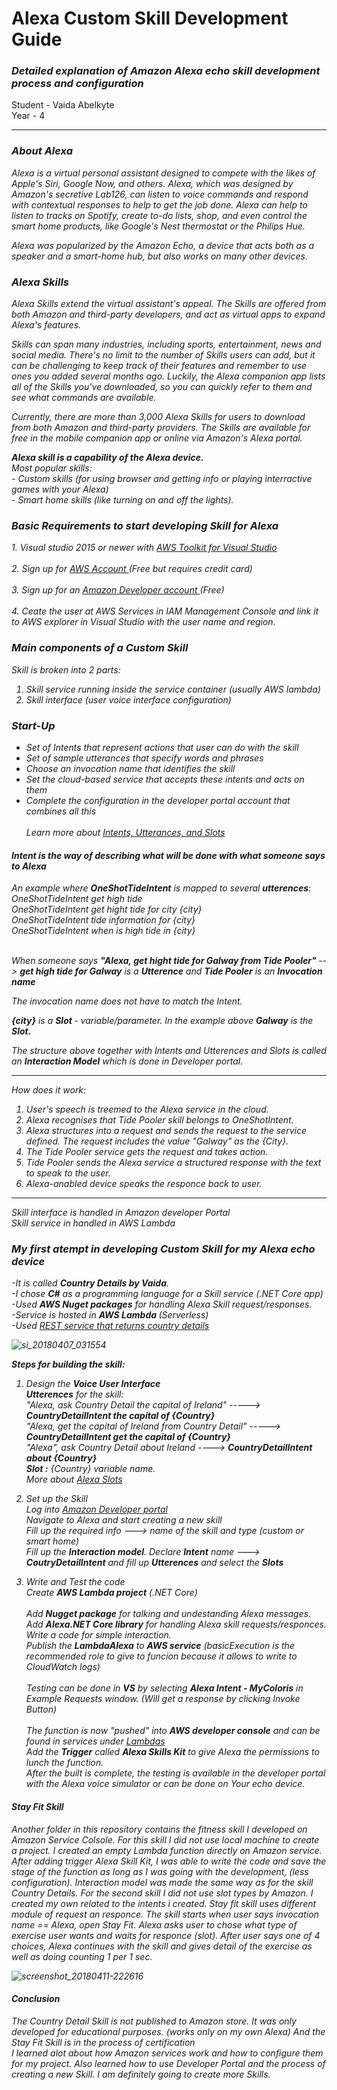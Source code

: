 <h1>Alexa Custom Skill Development Guide</h1>
<h3><i>Detailed explanation of Amazon Alexa echo skill development process and configuration</i></h3>
<h4Gesture Based UI Development Module<br>
Student - Vaida Abelkyte<br>
Year - 4</h4>
<hr/>

<h3><i>About Alexa</h3>
<p>
Alexa is a virtual personal assistant designed to compete with the likes of Apple's Siri, Google Now, and others. Alexa, which was designed by Amazon's secretive Lab126, can listen to voice commands and respond with contextual responses to help to get the job done. Alexa can help to listen to tracks on Spotify, create to-do lists, shop, and even control the smart home products, like Google's Nest thermostat or the Philips Hue.<br>

Alexa was popularized by the Amazon Echo, a device that acts both as a speaker and a smart-home hub, but also works on many other devices.<br>
</p>

<h3><i>Alexa Skills</h3>
<p>
Alexa Skills extend the virtual assistant's appeal. The Skills are offered from both Amazon and third-party developers, and act as virtual apps to expand Alexa's features.<br>

Skills can span many industries, including sports, entertainment, news and social media. There's no limit to the number of Skills users can add, but it can be challenging to keep track of their features and remember to use ones you added several months ago. Luckily, the Alexa companion app lists all of the Skills you've downloaded, so you can quickly refer to them and see what commands are available.<br>

Currently, there are more than 3,000 Alexa Skills for users to download from both Amazon and third-party providers. The Skills are available for free in the mobile companion app or online via Amazon's Alexa portal.<br>
</p>



<p>
  <b><i>Alexa skill is a capability of the Alexa device.<br></></b>
  Most popular skills:<br>
 - Custom skills (for using browser and getting info or playing interractive games with your Alexa)<br>
 - Smart home skills (like turning on and off the lights).

</p>

<h3><i>Basic Requirements to start developing Skill for Alexa</h3>
<p>
1. Visual studio 2015 or newer with <a href="https://aws.amazon.com/visualstudio/"> AWS Toolkit for Visual Studio </a><br> <br>
2. Sign up for <a href="https://aws.amazon.com/"> AWS Account </a>  (Free but requires credit card)<br><br>
3. Sign up for an <a href="https://developer.amazon.com/"> Amazon Developer account </a>  (Free) <br><br>  
4. Ceate the user at AWS Services in IAM Management Console and link it to AWS explorer in Visual Studio with the user name and region.

</p>

<h3><i>Main components of a Custom Skill</h3>

Skill is broken into 2 parts:
1. Skill service running inside the service container (usually AWS lambda)
2. Skill interface (user voice interface configuration)

<h3>Start-Up</h3>

- Set of Intents that represent actions that user can do with the skill<br>
- Set of sample utterances that specify words and phrases<br>
- Choose an invocation name that identifies the skill<br>
- Set the cloud-based service that accepts these intents and acts on them<br>
- Complete the configuration in the developer portal account that combines all this<br><br>
Learn more about <a href="https://developer.amazon.com/docs/custom-skills/create-intents-utterances-and-slots.html"> Intents, Utterances, and Slots </a>

<h4>Intent is the way of describing what will be done with what someone says to Alexa</h4>

An example where <b>OneShotTideIntent</b> is mapped to several <b> utterences</b>:<br>
<i>
OneShotTideIntent get high tide<br>
OneShotTideIntent  get hight tide for city {city}<br>
OneShotTideIntent tide information for {city}<br>
OneShotTideIntent when is high tide in {city}<br>
</i><br>

When someone says <i><b> "Alexa, get hight tide for Galway from Tide Pooler" </i> </b>--> <b>get high tide for Galway</b>
is a <b>Utterence</b>
and <b>Tide Pooler</b> is an <b>Invocation name</b><br>

<i>The invocation name does not have to match the Intent</i>.<br>

<b>{city}</b> is a <b> Slot </b>- variable/parameter. In the example above <b>Galway</b> is the <b>Slot.</b><br>

The structure above together with Intents and Utterences and Slots is called an <i><b>Interaction Model</b></i> which is done in Developer portal.<br>
***************************************************************
How does it work:
1. User's speech is treemed to the Alexa service in the cloud.
2. Alexa recognises that Tide Pooler skill belongs to OneShotIntent.
3. Alexa structures into a request and sends the request to the service defined. The request includes the value "Galway" as the {City}.
4. The <i>Tide Pooler</i> service gets the request and takes action.
5. Tide Pooler sends the Alexa service a structured response with the text to speak to the user.
6. Alexa-anabled device speaks the responce back to user.
**************************************************************

<i>Skill interface is handled in Amazon developer Portal</i><br>
<i>Skill service in handled in AWS Lambda</i> 

<h3>My first atempt in developing Custom Skill for my Alexa echo device</h3>

-It is called <b>Country Details by Vaida</b>. <br>
-I chose <b>C#</b> as a programming language for a Skill service (.NET Core app)<br>
-Used <b>AWS Nuget packages</b> for handling Alexa Skill request/responses.<br>
-Service is hosted in <b>AWS Lambda </b> (Serverless)<br>
-Used <a href="https://restcountries.eu/"> REST service that returns country details </a><br>

![si_20180407_031554](https://user-images.githubusercontent.com/15648433/38450260-a501f6c2-3a12-11e8-88b3-d446e186ee6e.jpg)


<i><b>Steps for building the skill:</b></i>

1. Design the <b>Voice User Interface</b><br>
<b>Utterences</b> for the skill:<br>
<i>"Alexa, ask Country Detail the capital of Ireland"</i>  -----> <b>CountryDetailIntent the capital of {Country}</b><br>
<i>"Alexa, get the capital of Ireland from Country Detail"</i> -----> <b>CountryDetailIntent get the capital of {Country}</b><br>
<i>"Alexa", ask Country Detail about Ireland </i>----> <b>CountryDetailIntent about {Country}</b><br>
<b>Slot :</b>
<i>{Country} </i>variable name.<br>
More about <a href="https://developer.amazon.com/docs/custom-skills/slot-type-reference.html"> Alexa Slots </a>

2. Set up the Skill<br>
Log into <a href="https://developer.amazon.com/"> Amazon Developer portal </a> <br>
Navigate to Alexa and start creating a new skill<br>
Fill up the required info ---> name of the skill and type (custom or smart home)<br>
Fill up the <b>Interaction model</b>. Declare <b>Intent</b> name ---> <b>CoutryDetailIntent</b> and fill up <b>Utterences</b> and select the <b>Slots</b><br>

3. Write and Test the code<br>
Create  <b>AWS Lambda project</b> (.NET Core)<br><br>
Add <b>Nugget package</b> for talking and undestanding Alexa messages.<br>
Add <b>Alexa.NET Core library</b> for handling Alexa skill requests/responces.<br>
Write a code for simple interaction.<br>
Publish the <b>LambdaAlexa</b> to <b>AWS service</b> <i>(basicExecution is the recommended role to give to funcion because it allows to write to CloudWatch logs)</i><br><br>
<i>Testing can be done in <b>VS</b> by selecting <b>Alexa Intent - MyColoris</b> in Example Requests window. (Will get a response by clicking Invoke Button)<br></i><br>
The function is now "pushed" into <b>AWS developer console</b> and can be found in services under <a href="https://aws.amazon.com/lambda/"> Lambdas </a><br> 
Add the <b>Trigger</b>  called <b>Alexa Skills Kit</b> to give Alexa the permissions to lunch the function.<br>
After the built is complete, the testing is available in the developer portal with the Alexa voice simulator or can be done on Your echo device.

<h4>Stay Fit Skill</h4>
Another folder in this repository contains the fitness skill I developed on Amazon Service Colsole. For this skill I did not use local machine to create a project.
I created an empty Lambda function directly on Amazon service. After adding trigger Alexa Skill Kit, I was able to write the code  and save the stage of the function as long as I was going with the development, (less configuration).
Interaction model was made the same way as for the skill Country Details. For the second skill I did not use slot types by Amazon. I created my own related to the intents i created.
Stay fit skill uses different module of request an responce.
The skill starts when user says invocation name == Alexa, open Stay Fit. Alexa asks user to chose what type of exercise user wants and waits for responce (slot). After user says one of 4 choices, Alexa continues with the skill and gives detail of the exercise as well as doing counting 1 per 1 sec.

![screenshot_20180411-222616](https://user-images.githubusercontent.com/15648433/38646061-5da216fc-3dde-11e8-8da8-2dac4a9d3716.png)



<h4>Conclusion</h4>
The Country Detail Skill is not published to Amazon store. It was only developed for educational purposes. (works only on my own Alexa) And the Stay Fit Skill is in the process of certification<br>
I learned alot about how Amazon services work and how to configure them for my project. Also learned how to use Developer Portal and the process of creating a new Skill. I am definitely going to create more Skills.







